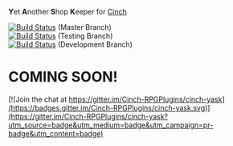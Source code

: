 **Y**et **A**nother **S**hop **K**eeper for [Cinch][cinchrb]  

[![Build Status](https://travis-ci.org/Cinch-RPGPlugins/cinch-yask.svg?branch=master)](https://travis-ci.org/Cinch-RPGPlugins/cinch-yask) (Master Branch)  
[![Build Status](https://travis-ci.org/Cinch-RPGPlugins/cinch-yask.svg?branch=testing)](https://travis-ci.org/Cinch-RPGPlugins/cinch-yask) (Testing Branch)  
[![Build Status](https://travis-ci.org/Cinch-RPGPlugins/cinch-yask.svg?branch=development)](https://travis-ci.org/Cinch-RPGPlugins/cinch-yask) (Development Branch)  

# COMING SOON!

[![Join the chat at https://gitter.im/Cinch-RPGPlugins/cinch-yask](https://badges.gitter.im/Cinch-RPGPlugins/cinch-yask.svg)](https://gitter.im/Cinch-RPGPlugins/cinch-yask?utm_source=badge&utm_medium=badge&utm_campaign=pr-badge&utm_content=badge)

[cinchrb]: https://github.com/cinchrb/cinch
